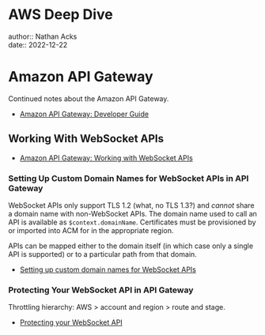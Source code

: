 # AWS Deep Dive

author:: Nathan Acks  
date:: 2022-12-22

# Amazon API Gateway

Continued notes about the Amazon API Gateway.

* [Amazon API Gateway: Developer Guide](https://docs.aws.amazon.com/apigateway/latest/developerguide/welcome.html)

## Working With WebSocket APIs

* [Amazon API Gateway: Working with WebSocket APIs](https://docs.aws.amazon.com/apigateway/latest/developerguide/apigateway-websocket-api.html)

### Setting Up Custom Domain Names for WebSocket APIs in API Gateway

WebSocket APIs only support TLS 1.2 (what, no TLS 1.3?) and *cannot* share a domain name with non-WebSocket APIs. The domain name used to call an API is available as `$context.domainName`. Certificates must be provisioned by or imported into ACM for in the appropriate region.

APIs can be mapped either to the domain itself (in which case only a single API is supported) or to a particular path from that domain.

* [Setting up custom domain names for WebSocket APIs](https://docs.aws.amazon.com/apigateway/latest/developerguide/websocket-api-custom-domain-names.html)

### Protecting Your WebSocket API in API Gateway

Throttling hierarchy: AWS > account and region > route and stage.

* [Protecting your WebSocket API](https://docs.aws.amazon.com/apigateway/latest/developerguide/websocket-api-protect.html)
